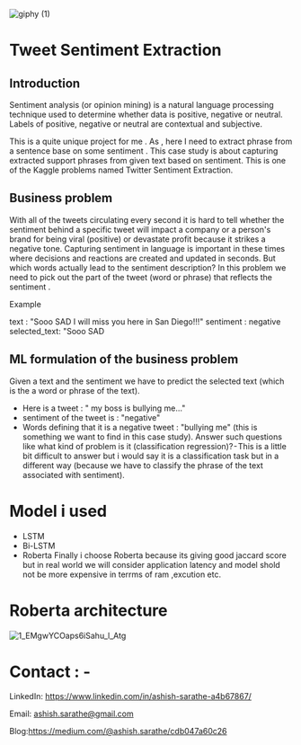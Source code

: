 ![giphy (1)](https://user-images.githubusercontent.com/57909909/168902321-760c3caf-864f-4f2c-b5ee-6199863df92f.gif)

# Tweet Sentiment Extraction
## Introduction

Sentiment analysis (or opinion mining) is a natural language processing technique used to determine whether data is positive, negative or neutral. Labels of positive, negative or neutral are contextual and subjective.

This is a quite unique project for me . As , here I need to extract phrase from a sentence base on some sentiment .
This case study is about capturing extracted support phrases from given text based on sentiment. This is one of the Kaggle problems named Twitter Sentiment Extraction.

## Business problem
With all of the tweets circulating every second it is hard to tell whether the sentiment behind a specific tweet will impact a company or a person's brand for being viral (positive) or devastate profit because it strikes a negative tone. Capturing sentiment in language is important in these times where decisions and reactions are created and updated in seconds. But which words actually lead to the sentiment description? In this problem we need to pick out the part of the tweet (word or phrase) that reflects the sentiment .

Example

text : "Sooo SAD I will miss you here in San Diego!!!"
sentiment : negative
selected_text: "Sooo SAD

## ML formulation of the business problem

Given a text and the sentiment we have to predict the selected text (which is the a word or phrase of the text).
- Here is a tweet : " my boss is bullying me…"
- sentiment of the tweet is : "negative"
- Words defining that it is a negative tweet : "bullying me" (this is something we want to find in this case study).
Answer such questions like what kind of problem is it (classification regression)? - This is a little bit difficult to answer but i would say it is a classification task but in a different way (because we have to classify the phrase of the text associated with sentiment).

# Model i used 
- LSTM
- Bi-LSTM
- Roberta
Finally i choose Roberta because its giving good jaccard score but in real world we will consider application  latency and model shold not be more expensive in terrms of ram ,excution etc.
# Roberta architecture

![1_EMgwYCOaps6iSahu_l_Atg](https://user-images.githubusercontent.com/57909909/168904195-85d43768-1e1d-4ec9-8a9f-ac4b860ff931.png)

# Contact : -
LinkedIn: https://www.linkedin.com/in/ashish-sarathe-a4b67867/

Email: ashish.sarathe@gmail.com 

Blog:https://medium.com/@ashish.sarathe/cdb047a60c26


